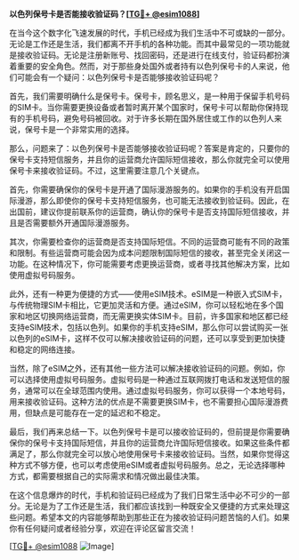 **以色列保号卡是否能接收验证码？[[TG💪+ @esim1088](https://t.me/s/esim1088)]**

在当今这个数字化飞速发展的时代，手机已经成为我们生活中不可或缺的一部分。无论是工作还是生活，我们都离不开手机的各种功能。而其中最常见的一项功能就是接收验证码。无论是注册新账号、找回密码，还是进行在线支付，验证码都扮演着重要的安全角色。然而，对于那些身处国外或者持有以色列保号卡的人来说，他们可能会有一个疑问：以色列保号卡是否能够接收验证码呢？

首先，我们需要明确什么是保号卡。保号卡，顾名思义，是一种用于保留手机号码的SIM卡。当你需要更换设备或者暂时离开某个国家时，保号卡可以帮助你保持现有的手机号码，避免号码被回收。对于许多长期在国外居住或工作的以色列人来说，保号卡是一个非常实用的选择。

那么，问题来了：以色列保号卡是否能够接收验证码呢？答案是肯定的，只要你的保号卡支持短信服务，并且你的运营商允许国际短信接收，那么你就完全可以使用保号卡来接收验证码。不过，这里需要注意几个关键点。

首先，你需要确保你的保号卡是开通了国际漫游服务的。如果你的手机没有开启国际漫游，那么即使你的保号卡支持短信服务，也可能无法接收到验证码。因此，在出国前，建议你提前联系你的运营商，确认你的保号卡是否支持国际短信接收，并且是否需要额外开通国际漫游服务。

其次，你需要检查你的运营商是否支持国际短信。不同的运营商可能有不同的政策和限制。有些运营商可能会因为成本问题限制国际短信的接收，甚至完全关闭这一功能。在这种情况下，你可能需要考虑更换运营商，或者寻找其他解决方案，比如使用虚拟号码服务。

此外，还有一种更为便捷的方式——使用eSIM技术。eSIM是一种嵌入式SIM卡，与传统物理SIM卡相比，它更加灵活和方便。通过eSIM，你可以轻松地在多个国家和地区切换网络运营商，而无需更换实体SIM卡。目前，许多国家和地区都已经支持eSIM技术，包括以色列。如果你的手机支持eSIM，那么你可以尝试购买一张以色列的eSIM卡，这样不仅可以解决接收验证码的问题，还可以享受到更加快捷和稳定的网络连接。

当然，除了eSIM之外，还有其他一些方法可以解决接收验证码的问题。例如，你可以选择使用虚拟号码服务。虚拟号码是一种通过互联网拨打电话和发送短信的服务，通常可以在全球范围内使用。通过虚拟号码服务，你可以获得一个本地号码，用来接收验证码。这种方法的优点是不需要更换SIM卡，也不需要担心国际漫游费用，但缺点是可能存在一定的延迟和不稳定。

最后，我们再来总结一下。以色列保号卡是可以接收验证码的，但前提是你需要确保你的保号卡支持国际短信，并且你的运营商允许国际短信接收。如果这些条件都满足了，那么你就完全可以放心地使用保号卡来接收验证码。当然，如果你觉得这种方式不够方便，也可以考虑使用eSIM或者虚拟号码服务。总之，无论选择哪种方式，都需要根据自己的实际需求和情况做出最佳决策。

在这个信息爆炸的时代，手机和验证码已经成为了我们日常生活中必不可少的一部分。无论是为了工作还是生活，我们都应该找到一种既安全又便捷的方式来处理这些问题。希望本文的内容能够帮助到那些正在为接收验证码问题苦恼的人们。如果你有任何疑问或者经验分享，欢迎在评论区留言交流！

[[TG💪+ @esim1088](https://t.me/s/esim1088) ![Image](https://i.postimg.cc/4NQfJmqS/Snipaste-2025-05-13-00-14-12.png)]